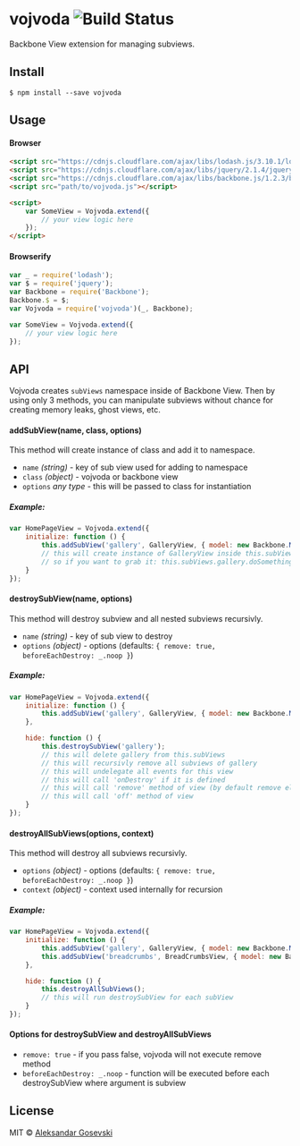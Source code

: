 # vojvoda ![Build Status](https://codeship.com/projects/bf68c980-473b-0133-5250-066ef9c7f962/status?branch=master)

Backbone View extension for managing subviews.

## Install

```
$ npm install --save vojvoda
```


## Usage

#### Browser
```html
<script src="https://cdnjs.cloudflare.com/ajax/libs/lodash.js/3.10.1/lodash.min.js"></script>
<script src="https://cdnjs.cloudflare.com/ajax/libs/jquery/2.1.4/jquery.min.js"></script>
<script src="https://cdnjs.cloudflare.com/ajax/libs/backbone.js/1.2.3/backbone-min.js"></script>
<script src="path/to/vojvoda.js"></script>

<script>
    var SomeView = Vojvoda.extend({
        // your view logic here
    });
</script>
```

#### Browserify
```js
var _ = require('lodash');
var $ = require('jquery');
var Backbone = require('Backbone');
Backbone.$ = $;
var Vojvoda = require('vojvoda')(_, Backbone);

var SomeView = Vojvoda.extend({
    // your view logic here
});
```


## API

Vojvoda creates `subViews` namespace inside of Backbone View.
Then by using only 3 methods, you can manipulate subviews without chance for creating memory leaks, ghost views, etc.

#### addSubView(name, class, options)

This method will create instance of class and add it to namespace.
- `name` *(string)* - key of sub view used for adding to namespace
- `class` *(object)* - vojvoda or backbone view
- `options` *any type* - this will be passed to class for instantiation

##### Example:
```js
var HomePageView = Vojvoda.extend({
    initialize: function () {
        this.addSubView('gallery', GalleryView, { model: new Backbone.Model(images) });
        // this will create instance of GalleryView inside this.subViews
        // so if you want to grab it: this.subViews.gallery.doSomething();
    }
});
```

#### destroySubView(name, options)

This method will destroy subview and all nested subviews recursivly.
- `name` *(string)* - key of sub view to destroy
- `options` *(object)* - options (defaults: `{ remove: true, beforeEachDestroy: _.noop }`)

##### Example:
```js
var HomePageView = Vojvoda.extend({
    initialize: function () {
        this.addSubView('gallery', GalleryView, { model: new Backbone.Model(images) });
    },

    hide: function () {
        this.destroySubView('gallery');
        // this will delete gallery from this.subViews
        // this will recursivly remove all subviews of gallery
        // this will undelegate all events for this view
        // this will call 'onDestroy' if it is defined
        // this will call 'remove' method of view (by default remove element from DOM)
        // this will call 'off' method of view
    }
});
```

#### destroyAllSubViews(options, context)

This method will destroy all subviews recursivly.
- `options` *(object)* - options (defaults: `{ remove: true, beforeEachDestroy: _.noop }`)
- `context` *(object)* - context used internally for recursion

##### Example:
```js
var HomePageView = Vojvoda.extend({
    initialize: function () {
        this.addSubView('gallery', GalleryView, { model: new Backbone.Model(images) });
        this.addSubView('breadcrumbs', BreadCrumbsView, { model: new Backbone.Model(breadcrumbs) });
    },

    hide: function () {
        this.destroyAllSubViews();
        // this will run destroySubView for each subView
    }
});
```

#### Options for destroySubView and destroyAllSubViews
- `remove: true` - if you pass false, vojvoda will not execute remove method
- `beforeEachDestroy: _.noop` - function will be executed before each destroySubView where argument is subview

## License

MIT © [Aleksandar Gosevski](http://goschevski.com)
